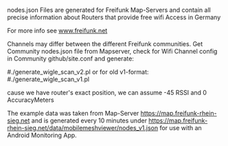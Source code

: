 nodes.json Files are generated for Freifunk Map-Servers and contain
all precise information about Routers that provide free wifi Access in Germany 

For more info see www.freifunk.net

Channels may differ between the different Freifunk communities. Get Community nodes.json file from Mapserver, check for Wifi Channel config in Community github/site.conf and generate:

#./generate_wigle_scan_v2.pl <nodes-v2-filename> <Wifi-Channel> 
  or for old v1-format:
#./generate_wigle_scan_v1.pl <nodes-v1-filename> <Wifi-Channel>
 
cause we have router's exact position, we can assume -45 RSSI and 0 AccuracyMeters  

The example data was taken from Map-Server https://map.freifunk-rhein-sieg.net
and is generated every 10 minutes under 
https://map.freifunk-rhein-sieg.net/data/mobilemeshviewer/nodes_v1.json
for use with an Android Monitoring App.
